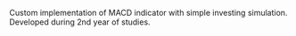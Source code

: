 Custom implementation of MACD indicator with simple investing simulation. Developed during 2nd year of studies.
